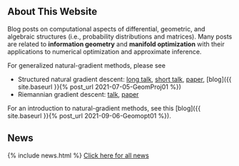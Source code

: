 ## About This Website

Blog posts on computational aspects of differential, geometric, and algebraic structures (i.e., probability distributions and matrices). Many posts are related to **information geometry** and **manifold optimization** with their applications to numerical optimization and approximate inference.


For generalized natural-gradient methods, please see 
* Structured natural gradient descent: [long talk]( https://download.dsf.tuhh.de/ig4ds22/videos/IG4DS-WuLin.mp4), [short talk](https://www.youtube.com/watch?v=vEY1ZxDJX8o&t=11s), [paper](https://arxiv.org/abs/2102.07405), [blog]({{ site.baseurl }}{% post_url 2021-07-05-GeomProj01 %})
* Riemannian gradient descent: [talk](https://www.youtube.com/watch?v=nu1hT-LExFg), [paper](https://arxiv.org/abs/2002.10060)


For an introduction to natural-gradient methods, see this [blog]({{ site.baseurl }}{% post_url 2021-09-06-Geomopt01 %}).

## News

{% include news.html %}
[Click here for all news](/news/)
